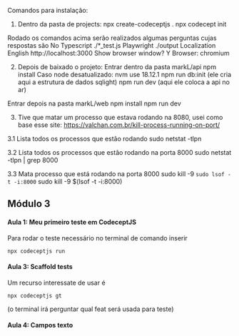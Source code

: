 Comandos para instalação:

1. Dentro da pasta de projects:
npx create-codeceptjs .
npx codecept init

Rodado os comandos acima serão realizados algumas perguntas cujas respostas são
No Typescript
./*_test.js
Playwright
./output
Localization English
http://localhost:3000
Show browser window? Y
Browser: chromium

2. Depois de baixado o projeto:
Entrar dentro da pasta markL/api
npm install 
Caso node desatualizado: nvm use 18.12.1
npm run db:init (ele cria aqui a estrutura de dados sqlight)
npm run dev (aqui ele coloca a api no ar)

Entrar depois na pasta markL/web
npm install 
npm run dev

3. Tive que matar um processo que estava rodando na 8080, usei como base esse site:
https://valchan.com.br/kill-process-running-on-port/

3.1 Lista todos os processos que estão rodando
sudo netstat -tlpn

3.2 Lista todos os processos que estão rodando na porta 8000
sudo netstat -tlpn | grep 8000

3.3 Mata processo que está rodando na porta 8000
sudo kill -9 `sudo lsof -t -i:8000`
sudo kill -9 $(lsof -t -i:8000)

## Módulo 3
#### Aula 1: Meu primeiro teste em CodeceptJS 
Para rodar o teste necessário no terminal de comando inserir
```
npx codeceptjs run
```


#### Aula 3: Scaffold tests

Um recurso interessate de usar é
```
npx codeceptjs gt 
```
(o terminal irá perguntar qual feat será usada para teste)

#### Aula 4: Campos texto
